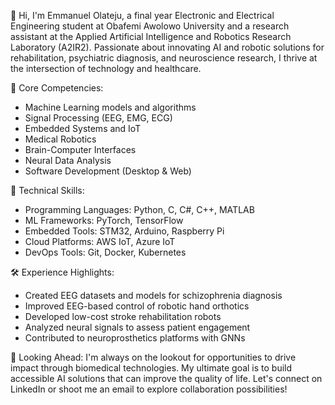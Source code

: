 👋 Hi, I'm Emmanuel Olateju, a final year Electronic and Electrical Engineering student at Obafemi Awolowo University and a research assistant at the Applied Artificial Intelligence and Robotics Research Laboratory (A2IR2). Passionate about innovating AI and robotic solutions for rehabilitation, psychiatric diagnosis, and neuroscience research, I thrive at the intersection of technology and healthcare.

🚀 Core Competencies:
- Machine Learning models and algorithms
- Signal Processing (EEG, EMG, ECG)
- Embedded Systems and IoT
- Medical Robotics
- Brain-Computer Interfaces
- Neural Data Analysis
- Software Development (Desktop & Web)

🔧 Technical Skills:
- Programming Languages: Python, C, C#, C++, MATLAB
- ML Frameworks: PyTorch, TensorFlow
- Embedded Tools: STM32, Arduino, Raspberry Pi
- Cloud Platforms: AWS IoT, Azure IoT
- DevOps Tools: Git, Docker, Kubernetes

🛠️ Experience Highlights:
- Created EEG datasets and models for schizophrenia diagnosis
- Improved EEG-based control of robotic hand orthotics
- Developed low-cost stroke rehabilitation robots
- Analyzed neural signals to assess patient engagement
- Contributed to neuroprosthetics platforms with GNNs

💼 Looking Ahead:
I'm always on the lookout for opportunities to drive impact through biomedical technologies. My ultimate goal is to build accessible AI solutions that can improve the quality of life. Let's connect on LinkedIn or shoot me an email to explore collaboration possibilities!
